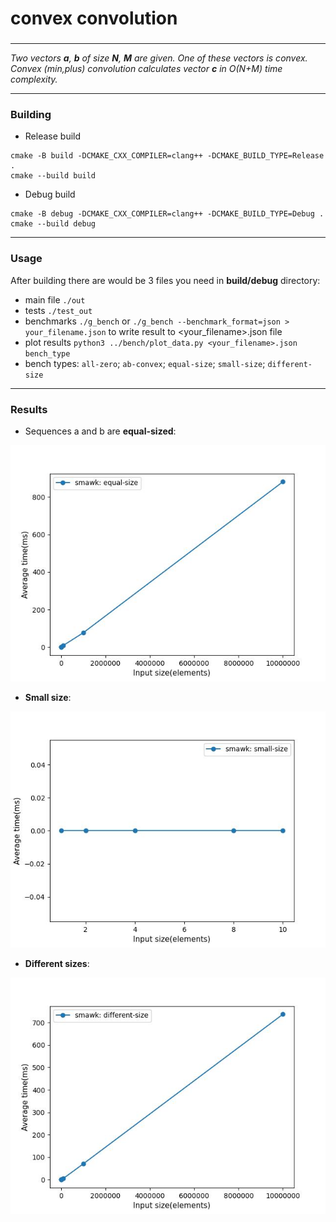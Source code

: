 # convex convolution
### 
***

_Two vectors **a**, **b** of size **N**, **M** are given. One of these vectors is convex._
_Convex (min,plus) convolution calculates vector **c** in  O(N+M)  time complexity._ 

***
### Building

- Release build
```
cmake -B build -DCMAKE_CXX_COMPILER=clang++ -DCMAKE_BUILD_TYPE=Release .
cmake --build build
```
- Debug build
```
cmake -B debug -DCMAKE_CXX_COMPILER=clang++ -DCMAKE_BUILD_TYPE=Debug .
cmake --build debug
```
***
### Usage  
After building there are would be 3 files you need in **build/debug** directory:
- main file ```./out```
- tests ```./test_out```
- benchmarks ```./g_bench``` or ```./g_bench --benchmark_format=json > your_filename.json``` to write result to <your_filename>.json file
- plot results ```python3 ../bench/plot_data.py <your_filename>.json bench_type``` 
- bench types: ```all-zero```; ```ab-convex```; ```equal-size```; ```small-size```; ```different-size```
***
### Results
- Sequences a and b are **equal-sized**:
  
![plot](./bench/equal-size.jpg)

- **Small size**:
  
![plot](./bench/small-size.jpg)

- **Different sizes**:
  
![plot](./bench/different-size.jpg)
